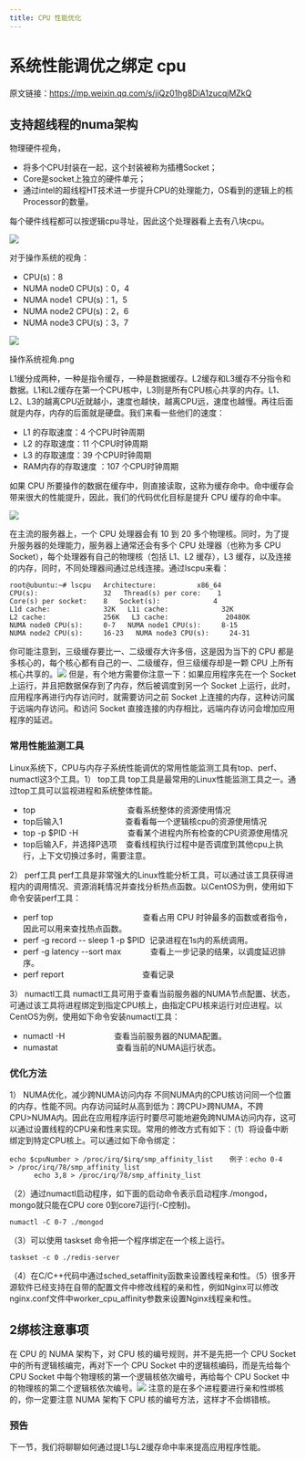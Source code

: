 ```yaml
---
title: CPU 性能优化
---
```


# 系统性能调优之绑定 cpu

原文链接：https://mp.weixin.qq.com/s/jiQz01hg8DiA1zucqjMZkQ

支持超线程的numa架构
------------

物理硬件视角，

*   将多个CPU封装在一起，这个封装被称为插槽Socket；
*   Core是socket上独立的硬件单元；
*   通过intel的超线程HT技术进一步提升CPU的处理能力，OS看到的逻辑上的核Processor的数量。

每个硬件线程都可以按逻辑cpu寻址，因此这个处理器看上去有八块cpu。

![](https://mmbiz.qpic.cn/mmbiz_png/ibD9iaaPDn99gtSUiaaFg901xOL7aeib35k3l1cnIaQCeOuYLaOO6jkpcjlibwMn7H99ia4pY6ic7veFZwdkzuUblC9SQ/640?wx_fmt=png)

对于操作系统的视角：

*   CPU(s)：8
*   NUMA node0 CPU(s)：0，4
*   NUMA node1  CPU(s)：1，5
*   NUMA node2 CPU(s)：2，6
*   NUMA node3 CPU(s)：3，7

![](https://mmbiz.qpic.cn/mmbiz_png/ibD9iaaPDn99gtSUiaaFg901xOL7aeib35k3Go5f7Q3n45NiaGYcUFCFaPicPnGEU4tiboXy3ljpYS7GrlwIAzrpOu55A/640?wx_fmt=png)

操作系统视角.png

L1缓分成两种，一种是指令缓存，一种是数据缓存。L2缓存和L3缓存不分指令和数据。L1和L2缓存在第一个CPU核中，L3则是所有CPU核心共享的内存。L1、L2、L3的越离CPU近就越小，速度也越快，越离CPU远，速度也越慢。再往后面就是内存，内存的后面就是硬盘。我们来看一些他们的速度：

*   L1 的存取速度：4 个CPU时钟周期
*   L2 的存取速度：11 个CPU时钟周期
*   L3 的存取速度：39 个CPU时钟周期
*   RAM内存的存取速度 ：107 个CPU时钟周期

如果 CPU 所要操作的数据在缓存中，则直接读取，这称为缓存命中。命中缓存会带来很大的性能提升，因此，我们的代码优化目标是提升 CPU 缓存的命中率。

![](https://mmbiz.qpic.cn/mmbiz_png/ibD9iaaPDn99gtSUiaaFg901xOL7aeib35k3MDcGSMaDov6SEc811uibXAQB5FhfarrlSNgWrNzUicUzWfTjCbibaq2dw/640?wx_fmt=png)

在主流的服务器上，一个 CPU 处理器会有 10 到 20 多个物理核。同时，为了提升服务器的处理能力，服务器上通常还会有多个 CPU 处理器（也称为多 CPU Socket），每个处理器有自己的物理核（包括 L1、L2 缓存），L3 缓存，以及连接的内存，同时，不同处理器间通过总线连接。通过lscpu来看：

`root@ubuntu:~# lscpu  
Architecture:          x86_64  
CPU(s):                32  
Thread(s) per core:    1  
Core(s) per socket:    8  
Socket(s):             4  
L1d cache:             32K  
L1i cache:             32K  
L2 cache:              256K  
L3 cache:              20480K  
NUMA node0 CPU(s):     0-7  
NUMA node1 CPU(s):     8-15  
NUMA node2 CPU(s):     16-23  
NUMA node3 CPU(s):     24-31  
`

你可能注意到，三级缓存要比一、二级缓存大许多倍，这是因为当下的 CPU 都是多核心的，每个核心都有自己的一、二级缓存，但三级缓存却是一颗 CPU 上所有核心共享的。![](https://mmbiz.qpic.cn/mmbiz_png/ibD9iaaPDn99gtSUiaaFg901xOL7aeib35k3AZ3lZlxEz64mnaUTticqnOgVKRoC7NcmZyiaACsneOu3LREqIFjlJZgQ/640?wx_fmt=png)
但是，有个地方需要你注意一下：如果应用程序先在一个 Socket 上运行，并且把数据保存到了内存，然后被调度到另一个 Socket 上运行，此时，应用程序再进行内存访问时，就需要访问之前 Socket 上连接的内存，这种访问属于远端内存访问。和访问 Socket 直接连接的内存相比，远端内存访问会增加应用程序的延迟。

### 常用性能监测工具

Linux系统下，CPU与内存子系统性能调优的常用性能监测工具有top、perf、numactl这3个工具。1） top工具 top工具是最常用的Linux性能监测工具之一。通过top工具可以监视进程和系统整体性能。

*   top                                         查看系统整体的资源使用情况
*   top后输入1                            查看看每一个逻辑核cpu的资源使用情况
*   top -p $PID -H                      查看某个进程内所有检查的CPU资源使用情况
*   top后输入F，并选择P选项    查看线程执行过程中是否调度到其他cpu上执行，上下文切换过多时，需要注意。

2） perf工具 perf工具是非常强大的Linux性能分析工具，可以通过该工具获得进程内的调用情况、资源消耗情况并查找分析热点函数。以CentOS为例，使用如下命令安装perf工具：

*   perf top                                        查看占用 CPU 时钟最多的函数或者指令，因此可以用来查找热点函数。
*   perf -g record -- sleep 1 -p $PID  记录进程在1s内的系统调用。
*   perf -g latency --sort max             查看上一步记录的结果，以调度延迟排序。
*   perf report                                   查看记录

3） numactl工具 numactl工具可用于查看当前服务器的NUMA节点配置、状态，可通过该工具将进程绑定到指定CPU核上，由指定CPU核来运行对应进程。以CentOS为例，使用如下命令安装numactl工具：

*   numactl -H                      查看当前服务器的NUMA配置。
*   numastat                          查看当前的NUMA运行状态。

### 优化方法

1） NUMA优化，减少跨NUMA访问内存 不同NUMA内的CPU核访问同一个位置的内存，性能不同。内存访问延时从高到低为：跨CPU>跨NUMA，不跨CPU>NUMA内。因此在应用程序运行时要尽可能地避免跨NUMA访问内存，这可以通过设置线程的CPU亲和性来实现。常用的修改方式有如下：（1）将设备中断绑定到特定CPU核上。可以通过如下命令绑定：

`echo $cpuNumber > /proc/irq/$irq/smp_affinity_list  
 例子：echo 0-4 > /proc/irq/78/smp_affinity_list  
      echo 3,8 > /proc/irq/78/smp_affinity_list  
`

（2）通过numactl启动程序，如下面的启动命令表示启动程序./mongod，mongo就只能在CPU core 0到core7运行(-C控制)。

`numactl -C 0-7 ./mongod  
`

（3）可以使用 taskset 命令把一个程序绑定在一个核上运行。

`taskset -c 0 ./redis-server  
`

（4）在C/C++代码中通过sched\_setaffinity函数来设置线程亲和性。（5）很多开源软件已经支持在自带的配置文件中修改线程的亲和性，例如Nginx可以修改nginx.conf文件中worker\_cpu_affinity参数来设置Nginx线程亲和性。

2绑核注意事项
-------

在 CPU 的 NUMA 架构下，对 CPU 核的编号规则，并不是先把一个 CPU Socket 中的所有逻辑核编完，再对下一个 CPU Socket 中的逻辑核编码，而是先给每个 CPU Socket 中每个物理核的第一个逻辑核依次编号，再给每个 CPU Socket 中的物理核的第二个逻辑核依次编号。![](https://mmbiz.qpic.cn/mmbiz_png/ibD9iaaPDn99gtSUiaaFg901xOL7aeib35k3Go5f7Q3n45NiaGYcUFCFaPicPnGEU4tiboXy3ljpYS7GrlwIAzrpOu55A/640?wx_fmt=png)
注意的是在多个进程要进行亲和性绑核的，你一定要注意 NUMA 架构下 CPU 核的编号方法，这样才不会绑错核。

### 预告

下一节，我们将聊聊如何通过提L1与L2缓存命中率来提高应用程序性能。